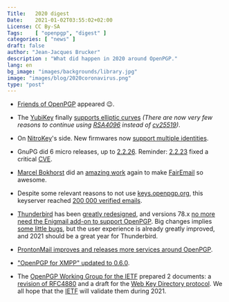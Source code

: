 ```yaml
---
Title:   2020 digest
Date:    2021-01-02T03:55:02+02:00
License: CC By-SA
Tags:    [ "openpgp", "digest" ]
categories: [ "news" ]
draft: false
author: "Jean-Jacques Brucker"
description : "What did happen in 2020 around OpenPGP."
lang: en
bg_image: "images/backgrounds/library.jpg"
image: "images/blog/2020coronavirus.png"
type: "post"
---
```


* [Friends of OpenPGP](https://foopgp.org/about) appeared 😉.

* The [YubiKey](https://www.yubico.com/fr/product/yubikey-5-nfc/) finally [supports elliptic curves](https://support.yubico.com/hc/en-us/articles/360016649139-YubiKey-5-2-3-Enhancements-to-OpenPGP-3-4-Support) *(There are now very few reasons to continue using [RSA4096](https://en.wikipedia.org/wiki/RSA_(cryptosystem)) instead of [cv25519](https://en.wikipedia.org/wiki/Curve25519))*.

* On [NitroKey](https://shop.nitrokey.com/shop/product/nk-sta-nitrokey-start-6)'s side. New firmwares now [support multiple identities](https://www.nitrokey.com/news/2020/new-firmware-multiple-identities-and-pgp-keys-one-nitrokey-start).

* GnuPG did 6 micro releases, up to [2.2.26](https://lists.gnupg.org/pipermail/gnupg-announce/2020q4/000451.html). Reminder: [2.2.23](https://lists.gnupg.org/pipermail/gnupg-announce/2020q3/000448.html) fixed a critical [CVE](https://cve.mitre.org/cgi-bin/cvename.cgi?name=CVE-2020-25125).

* [Marcel Bokhorst](https://github.com/M66B/) did an [amazing work](https://github.com/M66B?tab=overview&from=2020-12-01&to=2020-12-31) again to make [FairEmail](http://www.faircode.eu/) so awesome.

* Despite some relevant reasons to not use [keys.openpgp.org](https://keys.openpgp.org), this keyserver reached [200 000 verified emails](https://keys.openpgp.org/about/stats).

* [Thunderbird](https://www.thunderbird.net/en-US/) has been [greatly redesigned](https://blog.thunderbird.net/2020/07/whats-new-in-thunderbird-78/), and versions 78.x [no more need the Enigmail add-on to support OpenPGP](https://blog.thunderbird.net/2020/09/openpgp-in-thunderbird-78/). Big
changes implies [some little bugs](https://bugzilla.mozilla.org/buglist.cgi?quicksearch=openpgp), but the user experience is already greatly improved, and 2021 should be a great year for Thunderbird.

* [ProntonMail improves and releases more services around OpenPGP](https://protonmail.com/blog/).

* ["OpenPGP for XMPP" updated to 0.6.0](https://xmpp.org/extensions/xep-0373.html).

* The [OpenPGP Working Group for the IETF](https://datatracker.ietf.org/wg/openpgp/about/) prepared 2 documents: a [revision of RFC4880](https://datatracker.ietf.org/doc/draft-ietf-openpgp-rfc4880bis/) and a draft for the [Web Key Directory protocol](https://datatracker.ietf.org/doc/draft-koch-openpgp-webkey-service/). We all hope that the [IETF](https://ietf.org/about/) will validate them during 2021.

